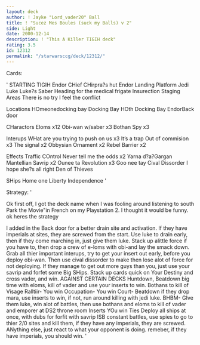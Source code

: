 ```yaml
---
layout: deck
author: ! Jayke "Lord_vader20" Ball
title: ! "Sucez Mes Boules (suck my Balls) v 2"
side: Light
date: 2000-12-14
description: ! "This A Killer TIGIH deck"
rating: 3.5
id: 12312
permalink: "/starwarsccg/deck/12312/"
---
```

Cards: 

' STARTING
TIGIH
Endor CHief CHirpra?s hut
Endor Landing Platform
Jedi Luke
Luke?s Saber
Heading for the medical frigate
Insurection
Staging Areas
There is no try
I feel the conflict

Locations
HOmeonedocking bay
Docking Bay
HOth Docking Bay
EndorBack door


CHaractors
Eloms x12
Obi-wan w/saber x3
Bothan Spy x3

Interups
WHat are you trying to push on us x3
It’s a trap
Out of commision x3
The signal x2
Obbysian Ornament x2
Rebel Barrier x2

Effects
Traffic COntrol
Never tell me the odds x2
Yarna d?a?Gargan
Mantellian Savrip x2
Ounee ta
Revolution x3
Goo nee tay
Cival Dissorder
I hope she?s all right
Den of Thieves

SHips
Home one
Liberty
Independence '

Strategy: '

 Ok first off, I got the deck name when I was fooling around listening to south Park the Movie"in French on my Playstation 2. I thought it would be funny. ok heres the strategy

I added in the Back door for a better drain site and activation. If they have imperials at sites, they are screwed from the start. Use luke to drain early, then if they come marching in, just give them luke. Stack up alittle force if you have to, then drop a crew of e-loms with obi-and lay the smack down. Grab all thier important interups, try to get your insert out early, before you deploy obi-wan. Then use cival dissorder to make then lose alot of force for not deploying. If they manage to get out more guys than you, just use your savrip and forfet some Big SHips. Stack up cards quick on Your Destiny and cross vader, and win. AGAINST CERTAIN DECKS
Huntdown, Beatdown big time with eloms, kill of vader and use your inserts to win. Bothans to kill of Visage
Ralltiir- You win
Occupation- You win
Court- Beatdown if they drop mara, use inserts to win, if not, run around killing with jedi luke.
BHBM- GIve them luke, win alot of battles, then use bothans and eloms to kill of vader and emporer at DS2 throne room
Inserts YOu win
Ties Deploy all ships at once, with dubs for forfit with savrip
ISB constant battles, use spies to go to thier 2/0 sites and kill them, if they have any imperials, they are screwed.
ANything else, just react to what your opponent is doing. remeber, if they have imperials, you should win.
'
